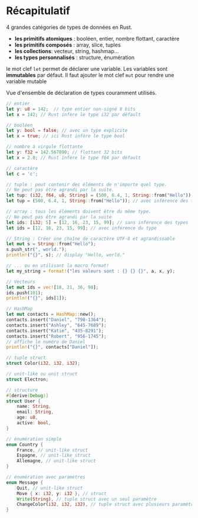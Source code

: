 # Récapitulatif

4 grandes catégories de types de données en Rust.

- **les primitifs atomiques** : booléen, entier, nombre flottant, caractère
- **les primitifs composés** : array, slice, tuples
- **les collections**: vecteur, string, hashmap...
- **les types personnalisés** : structure, énumération

le mot clef `let` permet de déclarer une variable. Les variables sont **immutables** par défaut. Il faut ajouter le mot clef `mut` pour rendre une variable mutable

Vue d'ensemble de déclaration de types couramment utilisés.

```Rust
// entier
let y: u8 = 142;  // type entier non-signé 8 bits
let x = 142; // Rust infère le type i32 par défault

// booléen
let y: bool = false; // avec un type explicite
let x = true; // ici Rust infère le type bool

// nombre à virgule flottante
let y: f32 = 142.567890; // flottant 32 bits
let x = 2.0; // Rust infère le type f64 par défault

// caractère
let c = 'c';

// tuple : peut contenir des éléments de n'importe quel type.
// Ne peut pas être agrandi par la suite.
let tup: (i32, f64, u8, String) = (500, 6.4, 1, String::from("Hello")); // sans inférerence des types
let tup = (500, 6.4, 1, String::from("Hello")); // avec inférence des types

// array : tous les éléments doivent être du même type. 
// Ne peut pas être agrandi par la suite
let ids: [i32; 5] = [12, 16, 23, 15, 99]; // sans inférence des types
let ids = [12, 16, 23, 15, 99]; // avec inférence du type

// String : Créer une chaîne de caractère UTF-8 et agrandissable 
let mut s = String::from("Hello");
s.push_str(", world.");
println!("{}", s); // display "Hello, world."

// ... ou en utilisant la macro format!
let my_string = format!("les valeurs sont : {} {} {}", a, x, y);

// Vecteurs
let mut ids = vec![18, 21, 36, 98];
ids.push(101);
println!("{}", ids[1]);

// HashMap
let mut contacts = HashMap::new();
contacts.insert("Daniel", "798-1364");
contacts.insert("Ashley", "645-7689");
contacts.insert("Katie", "435-8291");
contacts.insert("Robert", "956-1745");
// affiche le numéro de Daniel
println!("{}", contacts["Daniel"]);

// tuple struct
struct Color(i32, i32, i32);

// unit-like ou unit struct
struct Electron;

// structure
#[derive(Debug)]
struct User {
    name: String,
    email: String,
    age: u8,
    active: bool,
}

// énumération simple
enum Country {
    France, // unit-like struct
    Espagne, // unit-like struct
    Allemagne, // unit-like struct
}

// énumération avec paramètres
enum Message {
    Quit, // unit-like struct 
    Move { x: i32, y: i32 }, // struct
    Write(String), // tuple struct avec un seul paramètre
    ChangeColor(i32, i32, i32), // tuple struct avec plusieurs paramètres
}
```
